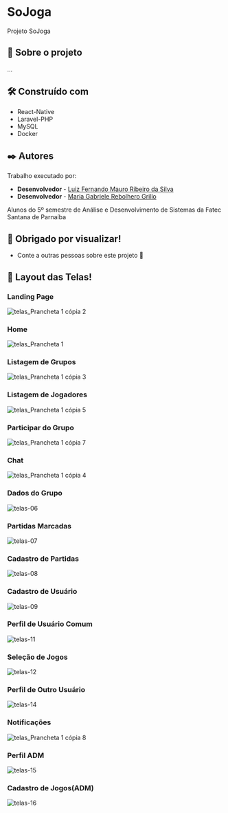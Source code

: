 # SoJoga
Projeto SoJoga

## 🚀 Sobre o projeto
...

## 🛠️ Construído com
* React-Native
* Laravel-PHP
* MySQL
* Docker

## ✒️ Autores

Trabalho executado por:

* **Desenvolvedor** - [Luiz Fernando Mauro Ribeiro da Silva](https://github.com/luizzz4727)
* **Desenvolvedor** - [Maria Gabriele Rebolhero Grillo](https://github.com/rebolhero)

Alunos do 5º semestre de Análise e Desenvolvimento de Sistemas da Fatec Santana de Parnaíba


## 🎁 Obrigado por visualizar!

* Conte a outras pessoas sobre este projeto 📢


## 🚀 Layout das Telas!

### Landing Page
![telas_Prancheta 1 cópia 2](https://user-images.githubusercontent.com/41176753/194105707-35831cf6-19db-4490-8a2e-abcd9adaeecc.jpg)


### Home
![telas_Prancheta 1](https://user-images.githubusercontent.com/41176753/194106558-4d301a2e-31d8-457e-8488-7dc9c6e0bcd2.jpg)


### Listagem de Grupos
![telas_Prancheta 1 cópia 3](https://user-images.githubusercontent.com/41176753/194107029-6224b95a-8212-47db-bb11-070fd82357bc.jpg)



### Listagem de Jogadores
![telas_Prancheta 1 cópia 5](https://user-images.githubusercontent.com/41176753/194107101-1183cd34-610e-41ce-b5fc-743d4cf442c4.jpg)


### Participar do Grupo
![telas_Prancheta 1 cópia 7](https://user-images.githubusercontent.com/41176753/194107175-2bd5efca-8eb5-4c7b-96f8-190e91ca0b8f.jpg)


### Chat
![telas_Prancheta 1 cópia 4](https://user-images.githubusercontent.com/41176753/194107236-4d7666cc-05f6-4ac8-afcb-d1260594b269.jpg)


### Dados do Grupo
![telas-06](https://user-images.githubusercontent.com/41176753/194107321-785445c0-bcbc-4a6d-a30c-265810d1be9d.jpg)


### Partidas Marcadas
![telas-07](https://user-images.githubusercontent.com/41176753/194107362-e9f5737d-5950-4354-ac9b-74790f4e5986.jpg)


### Cadastro de Partidas
![telas-08](https://user-images.githubusercontent.com/41176753/194107384-e6304088-e1ba-4c31-acf9-f56fa55675d1.jpg)


### Cadastro de Usuário
![telas-09](https://user-images.githubusercontent.com/41176753/194110376-b6f7e210-2c36-491f-a1cf-cd5a6e5e58e4.jpg)


### Perfil de Usuário Comum
![telas-11](https://user-images.githubusercontent.com/41176753/194110756-c5756201-b921-4e0c-8e86-32ce9dab6c6a.jpg)


### Seleção de Jogos
![telas-12](https://user-images.githubusercontent.com/41176753/194110911-27894de9-f16c-4c60-86ae-1e1e8ea51f9b.jpg)


### Perfil de Outro Usuário
![telas-14](https://user-images.githubusercontent.com/41176753/194110923-fe812588-1309-43c5-8469-d9625fc26241.jpg)


### Notificações
![telas_Prancheta 1 cópia 8](https://user-images.githubusercontent.com/41176753/194110962-4911c0ca-5120-4e36-860d-eb6fdbc9011a.jpg)


### Perfil ADM
![telas-15](https://user-images.githubusercontent.com/41176753/194110944-c561b6c9-17fe-4473-b5f5-bcda44000504.jpg)


### Cadastro de Jogos(ADM)
![telas-16](https://user-images.githubusercontent.com/41176753/194110975-6d10e6a9-1494-426e-a5b1-43fb37c58cf6.jpg)



